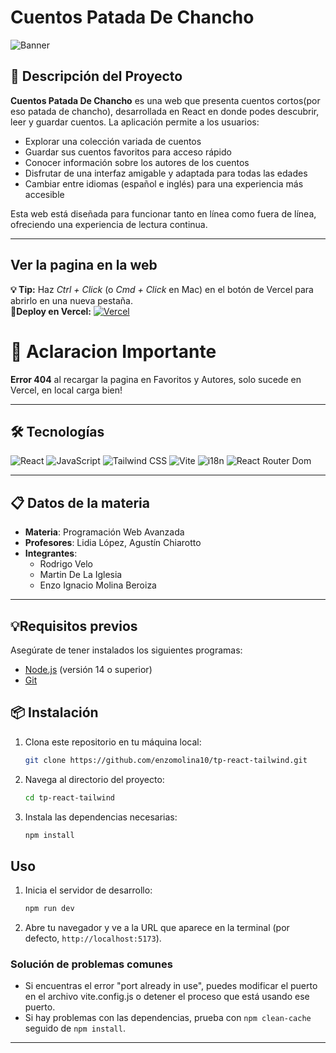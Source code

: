# **Cuentos Patada De Chancho**

![Banner](https://img.shields.io/badge/React-PWA-red?style=for-the-badge&logo=react)

## **📝 Descripción del Proyecto**

**Cuentos Patada De Chancho** es una web que presenta cuentos cortos(por eso patada de chancho), desarrollada en React en donde podes descubrir, leer y guardar cuentos. La aplicación permite a los usuarios:

- Explorar una colección variada de cuentos 
- Guardar sus cuentos favoritos para acceso rápido
- Conocer información sobre los autores de los cuentos
- Disfrutar de una interfaz amigable y adaptada para todas las edades
- Cambiar entre idiomas (español e inglés) para una experiencia más accesible

Esta web está diseñada para funcionar tanto en línea como fuera de línea, ofreciendo una experiencia de lectura continua.

---

## **Ver la pagina en la web**

**💡 Tip:** Haz _Ctrl + Click_ (o _Cmd + Click_ en Mac) en el botón de Vercel para abrirlo en una nueva pestaña.  
**🚀Deploy en Vercel:** [![Vercel](https://img.shields.io/badge/Vercel-000000?style=for-the-badge&logo=vercel&logoColor=white)](https://tp-react-tailwind-six.vercel.app/)

# **📌 Aclaracion Importante**

**Error 404** al recargar la pagina en Favoritos y Autores, solo sucede en Vercel, en local carga bien!

---

## **🛠 Tecnologías**

<div align="left">  
   <img src="https://img.shields.io/badge/React-61DAFB?style=for-the-badge&logo=react&logoColor=black" alt="React" />  
   <img src="https://img.shields.io/badge/JavaScript-F7DF1E?style=for-the-badge&logo=javascript&logoColor=black" alt="JavaScript" />
   <img src="https://img.shields.io/badge/Tailwind_CSS-06B6D4?style=for-the-badge&logo=tailwindcss&logoColor=white" alt="Tailwind CSS" />
   <img src="https://img.shields.io/badge/Vite-646CFF?style=for-the-badge&logo=vite&logoColor=white" alt="Vite" />
   <img src="https://img.shields.io/badge/i18n-26A69A?style=for-the-badge&logo=googletranslate&logoColor=white" alt="i18n" />
   <img src="https://img.shields.io/badge/React_Router_Dom-CA4245?style=for-the-badge&logo=reactrouter&logoColor=white" alt="React Router Dom" />
</div>

---

## **📋 Datos de la materia**

- **Materia**: Programación Web Avanzada
- **Profesores**: Lidia López, Agustín Chiarotto
- **Integrantes**:
  - Rodrigo Velo
  - Martin De La Iglesia
  - Enzo Ignacio Molina Beroiza

---

## 💡Requisitos previos

Asegúrate de tener instalados los siguientes programas:

- [Node.js](https://nodejs.org/) (versión 14 o superior)
- [Git](https://git-scm.com/)

## **📦 Instalación**

1. Clona este repositorio en tu máquina local:

   ```bash
   git clone https://github.com/enzomolina10/tp-react-tailwind.git
   ```

2. Navega al directorio del proyecto:

   ```bash
   cd tp-react-tailwind
   ```

3. Instala las dependencias necesarias:
   ```bash
   npm install
   ```

## Uso

1. Inicia el servidor de desarrollo:

   ```bash
   npm run dev
   ```

2. Abre tu navegador y ve a la URL que aparece en la terminal (por defecto, `http://localhost:5173`).

### Solución de problemas comunes

- Si encuentras el error "port already in use", puedes modificar el puerto en el archivo vite.config.js o detener el proceso que está usando ese puerto.
- Si hay problemas con las dependencias, prueba con `npm clean-cache` seguido de `npm install`.

---